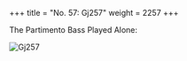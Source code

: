 +++
title = "No. 57: Gj257"
weight = 2257
+++

The Partimento Bass Played Alone:

![Gj257](/img/057DurNum.jpg)
